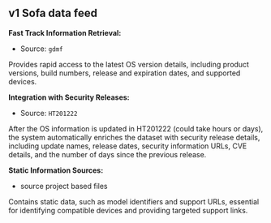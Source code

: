 ## v1 Sofa data feed

**Fast Track Information Retrieval:**

- Source: `gdmf`

Provides rapid access to the latest OS version details, including product versions, build numbers, release and expiration dates, and supported devices.

**Integration with Security Releases:**

- Source: `HT201222`

After the OS information is updated in HT201222 (could take hours or days), the system automatically enriches the dataset with security release details, including update names, release dates, security information URLs, CVE details, and the number of days since the previous release.

**Static Information Sources:**

- source project based files

Contains static data, such as model identifiers and support URLs, essential for identifying compatible devices and providing targeted support links.
